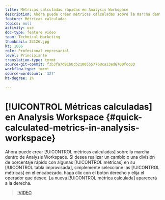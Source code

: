 ```yaml
---
title: Métricas calculadas rápidas en Analysis Workspace
description: Ahora puede crear métricas calculadas sobre la marcha dentro de Analysis Workspace.  Si desea realizar un cambio o una división porcentual rápidos con algunas métricas en la tabla de forma libre, solo tiene que seleccionar las métricas en el encabezado, hacer clic con el botón derecho y elegir el operador que desee.  La nueva métrica calculada aparecerá a la derecha.
feature: Métricas calculadas
topics: null
activity: use
doc-type: feature video
team: Technical Marketing
thumbnail: 23126.jpg
kt: 1666
role: Profesional empresarial
level: Principiante
translation-type: tm+mt
source-git-commit: f3b3fa7d91b0cb21005b57768ca23ed6700fcc03
workflow-type: tm+mt
source-wordcount: '127'
ht-degree: 1%

---
```



# [!UICONTROL Métricas calculadas] en Analysis Workspace {#quick-calculated-metrics-in-analysis-workspace}

Ahora puede crear [!UICONTROL métricas calculadas] sobre la marcha dentro de Analysis Workspace.  Si desea realizar un cambio o una división de porcentaje rápido con algunas [!UICONTROL métricas] en su [!UICONTROL tabla improvisada], simplemente seleccione las [!UICONTROL métricas] en el encabezado, haga clic con el botón derecho y elija el operador que desee.  La nueva [!UICONTROL métrica calculada] aparecerá a la derecha.

>[!VIDEO](https://video.tv.adobe.com/v/23126/?quality=12)
